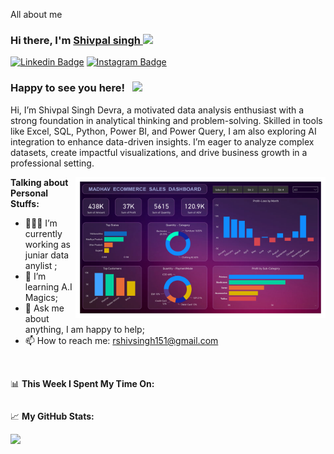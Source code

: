 
All about me

### Hi there, I'm <a href="https://skillcourse.in" target="_blank">Shivpal singh </a> <img src="https://media.giphy.com/media/hvRJCLFzcasrR4ia7z/giphy.gif" width="25px">

[![Linkedin Badge](https://img.shields.io/badge/-LinkedIn-0e76a8?style=flat-square&logo=Linkedin&logoColor=white)](https://www.linkedin.com/in/shivpal-singh-devra/)
[![Instagram Badge](https://img.shields.io/badge/-Instagram-e4405f?style=flat-square&logo=Instagram&logoColor=white)](https://www.instagram.com/shivva_10x/)



### Happy to see you here! &nbsp; ![](https://visitor-badge.glitch.me/badge?page_id=saddamskst.saddamskst)

Hi, I’m Shivpal Singh Devra, a motivated data analysis enthusiast with a strong foundation in analytical thinking and problem-solving. Skilled in tools like Excel, SQL, Python, Power BI, and Power Query, I am also exploring AI integration to enhance data-driven insights. I’m eager to analyze complex datasets, create impactful visualizations, and drive business growth in a professional setting.

<img align="right" alt="GIF" src="https://github.com/shivpal7773/Aboutme/blob/cc49effd8a0c82db082e56522113001993d9527f/Madhav%20Store%20dashboard.jpg" width="400" height="225" />
  

**Talking about Personal Stuffs:**

- 👨🏻‍💻 I’m currently working as juniar data anylist ;
- 🚀 I’m learning A.I Magics;
- 💬 Ask me about anything, I am happy to help;
- 📫 How to reach me: rshivsingh151@gmail.com


</br>

📊 **This Week I Spent My Time On:**
<!--START_SECTION:waka-->
```text

```
<!--END_SECTION:waka-->


📈 **My GitHub Stats:**

<p>
  <img height="180em" src="https://github-readme-stats.vercel.app/api?username=shivpal7773&show_icons=true&hide_border=true&&count_private=true&include_all_commits=true" />
  
</p>

